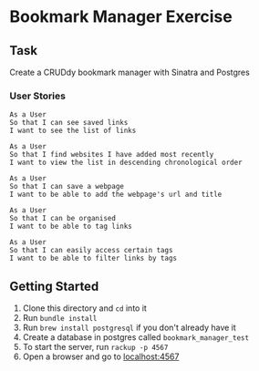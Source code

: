 # Bookmark Manager Exercise

## Task
Create a CRUDdy bookmark manager with Sinatra and Postgres

### User Stories
```
As a User
So that I can see saved links
I want to see the list of links

As a User
So that I find websites I have added most recently
I want to view the list in descending chronological order

As a User
So that I can save a webpage
I want to be able to add the webpage's url and title

As a User
So that I can be organised
I want to be able to tag links

As a User
So that I can easily access certain tags
I want to be able to filter links by tags
```

## Getting Started
1. Clone this directory and `cd` into it
1. Run `bundle install`
1. Run `brew install postgresql` if you don't already have it
1. Create a database in postgres called `bookmark_manager_test`
1. To start the server, run `rackup -p 4567`
1. Open a browser and go to [localhost:4567](http://localhost:4567)
